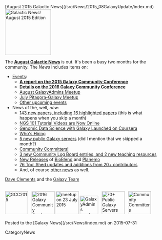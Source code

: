 <div class='newsItemHeader'>[August 2015 Galactic News](/src/News/2015_08GalaxyUpdate/index.md)</div>

<div class='right'>
<a href='/src/GalaxyUpdates/2015_08/index.md'><img src="/src/Images/Logos/GalaxyUpdate200.png" alt="Galactic News! August 2015 Edition" width=150 /></a>
</div>

The **[August Galactic News](/src/GalaxyUpdates/2015_08/index.md)** is out.  It's been a busy two months for the community.  The *News* includes items on:
* [Events](/src/GalaxyUpdates/2015_08/index.md#events):
  * **[A report on the 2015 Galaxy Community Conference](/src/GalaxyUpdates/2015_08/index.md#gcc2015-report)**
  * **[Details on the 2016 Galaxy Community Conference](/src/GalaxyUpdates/2015_08/index.md#gcc2016-june-25-29-2016-bloomington-indiana-united-states)**
  * [August GalaxyAdmins Meetup](/src/GalaxyUpdates/2015_08/index.md#august-galaxyadmins-meetup)
  * [July Pitagora-Galaxy Meetup](/src/GalaxyUpdates/2015_08/index.md#july-2015-pitagora-galaxy-meetup)
  * [Other upcoming events](/src/GalaxyUpdates/2015_08/index.md#other-events)
* News of the, well, *new:*
  * [143 new papers, including 16 highlighted papers](/src/GalaxyUpdates/2015_08/index.md#new-papers) (this is what happens when you skip a month)
  * [NGS 101 Tutorial Videos are Now Online](/src/GalaxyUpdates/2015_08/index.md#ngs-101-tutorial-videos-are-now-online)
  * [Genomic Data Science with Galaxy Launched on Coursera](/src/GalaxyUpdates/2015_08/index.md#genomic-data-science-with-galaxy-launched-on-coursera)
  * [Who's Hiring](/src/GalaxyUpdates/2015_08/index.md#whos-hiring)
  * [5 new public Galaxy servers](/src/GalaxyUpdates/2015_08/index.md#new-public-galaxy-servers) (did I mention that we skipped a month?)
  * [Community Committers!](/src/GalaxyUpdates/2015_08/index.md#community-committers)
  * [3 new Community Log Board entries, and 2 new teaching resources](/src/GalaxyUpdates/2015_08/index.md#galaxy-community-hubs)
  * [New Releases](/src/GalaxyUpdates/2015_08/index.md#releases) of [BioBlend](/src/GalaxyUpdates/2015_08/index.md#bioblend-060-and-061) and  [Planemo](/src/GalaxyUpdates/2015_08/index.md#planemo-0130-through-0132)
  * [76 Tool Shed updates and additions from 20+ contributors](/src/ToolShed/Contributions/2015_07/index.md)
  * And, of course [other news](/src/GalaxyUpdates/2015_08/index.md#other-news) as well.

[Dave Clements](/src/DaveClements/index.md) and the [Galaxy Team](/src/GalaxyTeam/index.md)

<br />
<div class='center'>
<a href='/src/GalaxyUpdates/2015_08/index.md#gcc2015-report'><img src="/src/Images/Logos/GCC2015LogoWide600.png" alt="GCC2015" height="75" /></a> &nbsp;
<a href='/src/GalaxyUpdates/2015_08/index.md#gcc2016-june-25-29-2016-bloomington-indiana-united-states'><img src="/src/Events/GCC2016/GCC2016LogoFull_big.png" alt="2016 Galaxy Community Conference" height="75" /></a>
<a href='/src/GalaxyUpdates/2015_08/index.md#july-2015-pitagora-galaxy-meetup'><img src="/src/Images/Logos/PitagoraBoXLogo.png" alt="meetup on 23 July 2015" height="75" /></a>
<a href='/src/GalaxyUpdates/2015_08/index.md#august-galaxyadmins-meetup'><img src="/src/Images/Logos/GalaxyAdmins.png" alt="GalaxyAdmins meetup August 20" height="60" /></a> &nbsp;
<a href='/src/GalaxyUpdates/2015_08/index.md#new-public-galaxy-servers'><img src="/src/PublicGalaxyServers/70PlusSlide.png" alt="70+ Public Galaxy Servers" height="75" /></a> &nbsp;
<a href='/src/GalaxyUpdates/2015_08/index.md#community-committers'><img src="/src/Images/CommunityCommitters1.png" alt="Community Committers" height="75" /></a>
</div>
<br />

<div class='newsItemFooter'>Posted to the [Galaxy News](/src/News/index.md) on 2015-07-31 </div>

CategoryNews
